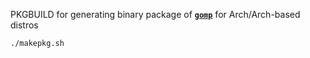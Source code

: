 PKGBUILD for generating binary package of [**`gomp`**](https://github.com/aditya-K2/gomp) for Arch/Arch-based distros

```bash
./makepkg.sh
```